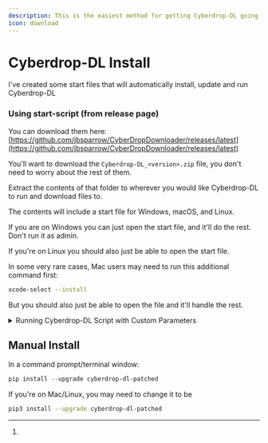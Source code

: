```yaml
---
description: This is the easiest method for getting Cyberdrop-DL going!
icon: download
---
```


# Cyberdrop-DL Install

I've created some start files that will automatically install, update and run Cyberdrop-DL

### Using start-script (from release page)

You can download them here: [https://github.com/jbsparrow/CyberDropDownloader/releases/latest](https://github.com/jbsparrow/CyberDropDownloader/releases/latest)

You'll want to download the `Cyberdrop-DL_<version>.zip` file, you don't need to worry about the rest of them.

Extract the contents of that folder to wherever you would like Cyberdrop-DL to run and download files to.

The contents will include a start file for Windows, macOS, and Linux.

If you are on Windows you can just open the start file, and it'll do the rest. Don't run it as admin.

If you're on Linux you should also just be able to open the start file.

In some very rare cases, Mac users may need to run this additional command first:

```sh
xcode-select --install
```

But you should also just be able to open the file and it'll handle the rest.

<details>

<summary>Running Cyberdrop-DL Script with Custom Parameters</summary>

You can open the start script from the zip. At the top of the file, you will find 3 variables:

```powershell
set "PYTHON="
set "VENV_DIR="
set "COMMANDLINE_ARGS="
```

* **PYTHON**: You c[^1]an set a custom path for the python executable. This is useful if you have multiple python version installed an want to use an specific one

- **VENV\_DIR**: Path of the folder were the python virtual environment will be created

* **COMMANDLINE\_ARGS**: Arguments to pass to cyberdrop-dl. You can learn more about them in[cli-arguments.md](../reference/cli-arguments.md "mention")

</details>

## Manual Install

In a command prompt/terminal window:

```powershell
pip install --upgrade cyberdrop-dl-patched
```

If you're on Mac/Linux, you may need to change it to be

```sh
pip3 install --upgrade cyberdrop-dl-patched
```

[^1]:
